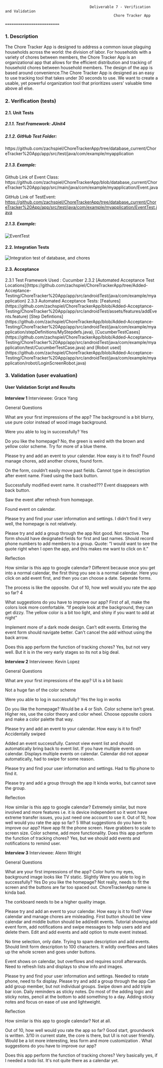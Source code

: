                                            Deliverable 7 - Verification and Validation
                                                      Chore Tracker App
                                                   =========================

<h3>1. Description</h3>

The Chore Tracker App is designed to address a common issue plaguing households across the world: the division of labor. For households with a variety of chores between members, the Chore Tracker App is an organizational app that allows for the efficient distribution and tracking of household chores between household members. The design of the app is based around convenience.The Chore Tracker App is designed as an easy to use tracking tool that takes under 30 seconds to use. We want to create a usable, yet powerful organization tool that prioritizes users' valuable time above all else.

<h3>2. Verification (tests)</h3>
<h4>2.1. Unit Tests</h4>
<h5>2.1.1. Test Framework: JUnit4</h5>
<h5>2.1.2. GitHub Test Folder:</h5> https://github.com/zachspiel/ChoreTrackerApp/tree/database_current/ChoreTracker%20App/app/src/test/java/com/example/myapplication
<h5>2.1.3. Example: </h5>
Github Link of Event Class:
https://github.com/zachspiel/ChoreTrackerApp/blob/database_current/ChoreTracker%20App/app/src/main/java/com/example/myapplication/Event.java

GitHub Link of TestEvent:
https://github.com/zachspiel/ChoreTrackerApp/tree/database_current/ChoreTracker%20App/app/src/test/java/com/example/myapplication/EventTest.java
<h5>2.1.3. Example: </h5>

![EventTest](https://github.com/zachspiel/ChoreTrackerApp/blob/master/Image%20Resources/EventTest_running.JPG)

<h4>2.2. Integration Tests</h4>

![Integration test of database, and chores](https://github.com/zachspiel/ChoreTrackerApp/blob/master/Image%20Resources/integration_testing.png)

<h4>2.3. Acceptance</h4>
2.3.1
Test Framework Used : Cucumber
2.3.2
[Automated Acceptance Test Locations](https://github.com/zachspiel/ChoreTrackerApp/tree/Added-Acceptance-Testing/ChoreTracker%20App/app/src/androidTest/java/com/example/myapplication)
2.3.3
Automated Acceptance Tests: [Features](https://github.com/zachspiel/ChoreTrackerApp/blob/Added-Acceptance-Testing/ChoreTracker%20App/app/src/androidTest/assets/features/addEvents.feature) [Step Defintions](https://github.com/zachspiel/ChoreTrackerApp/blob/Added-Acceptance-Testing/ChoreTracker%20App/app/src/androidTest/java/com/example/myapplication/stepDefinitions/MyStepdefs.java), [CucumberTestCases](https://github.com/zachspiel/ChoreTrackerApp/blob/Added-Acceptance-Testing/ChoreTracker%20App/app/src/androidTest/java/com/example/myapplication/test/CucumberTestCase.java) and [Robot used](https://github.com/zachspiel/ChoreTrackerApp/blob/Added-Acceptance-Testing/ChoreTracker%20App/app/src/androidTest/java/com/example/myapplication/robot/LoginScreenRobot.java)
  
<h3>3. Validation (user evaluation)</h3>

<h4>User Validation Script and Results</h4>

**Interview 1**
Interviewee: Grace Yang

General Questions

What are your first impressions of the app? 
The background is a bit blurry, use pure color instead of wood image background.


Were you able to log in successfully?
Yes

Do you like the homepage? 
No, the green is weird with the brown and yellow color scheme. Try for more of a blue theme. 

 

Please try and add an event to your calendar. How easy is it to find?
Found manage chores, add another chores, found form. 

On the form, couldn’t easily move past fields. Cannot type in descirption after event name.
Fixed using the back button. 

Successfully modified event name. It crashed??? Event disappears with back button.

Saw the event after refresh from homepage.


Found event on calendar.

Please try and find your user information and settings. 
I didn’t find it very well, the homepage is not relatively. 

Please try and add a group through the app
Not good.  Not reactive. The form should have designated fields for first and last names. 
Should record phone numbers to add members to a group. 
Quote:
“I would want to see the quote right when I open the app, and this makes me want to click on it.”

Reflection

How similar is this app to google calendar?
Different because once you get into a normal calendar, the first thing you see is a normal calendar. Here you click on add event first, and then you can choose a date. Seperate forms.

The process is like the opposite. 
Out of 10, how well would you rate the app so far?
4

What suggestions do you have to improve our app?
First of all, make the colors look more comfortable. “If people look at the background, they can get dizzy. The yellow color is a bit too light, and shiny if you want to add at night” 

Implement more of a dark mode design. Can’t edit events. Entering the event form should navigate better. Can't cancel the add without using the back arrow. 

Does this app perform the function of tracking chores?
Yes, but not very well. But it is in the very early stages so its not a big deal. 


**Interview 2**
Interviewee: Kevin Lopez

General Questions

What are your first impressions of the app? 
UI is a bit basic

Not a huge fan of the color scheme

Were you able to log in successfully?
Yes the log in works

Do you like the homepage? 
Would be a 4 or 5ish. Color scheme isn’t great. Higher res, use the color theory and color wheel. Choose opposite colors and make a color palette that way.

Please try and add an event to your calendar. How easy is it to find?
Accidentally swiped 

Added an event successfully. Cannot view event list and should automatically bring back to event list. If you have multiple events on calendar. Displays multiple events on calendar. Calendar did not appear automatically, had to swipe for some reason.

Please try and find your user information and settings. 
Had to flip phone to find it. 

Please try and add a group through the app
It kinda works, but cannot save the group.

Reflection

How similar is this app to google calendar?
Extremely similar, but more involved and more features i.e. it is device independent so it wont have extreme transfer issues, you just need one account to use it.
Out of 10, how well would you rate the app so far?
5
What suggestions do you have to improve our app?
Have app fit the phone screen. Have grabbers to scale to screen size.
Color scheme, add more functionality.
Does this app perform the function of tracking chores?
Yes, but we should add events and notifications to remind user. 


**Interview 3**
Interviewee: Alenn Wright

General Questions

What are your first impressions of the app? 
Color hurts my eyes, background image looks like TV static. Slightly 
Were you able to log in successfully?
Yes
Do you like the homepage? 
Not really, needs to fit the screen and the buttons are far too spaced out. ChoreTrackerApp name is kinda bad. 

The corkboard needs to be a higher quality image. 

Please try and add an event to your calendar. How easy is it to find?
View calendar and manage chores are misleading. First button should be view calendar and middle button should be add/edit events. Tutorial showing add event form, add notifications and swipe messages to help users add and delete them. Edit and add events and add option to mute event instead. 

No time selection, only date. Trying to spam description and add events. Should limit form description to 100 characters. It wildly overflows and takes up the whole screen and goes under buttons. 

Event shows on calendar, but overflows and requires scroll afterwards. Need to refresh lists and displays to show info and images. 



Please try and find your user information and settings. 
Needed to rotate phone, need to fix display.
Please try and add a group through the app
Can add group member, but not individual groups. Swipe down and add triple bar icon. Daily reminders as sticky notes. Do most of the adding logic and sticky notes, pencil at the bottom to add something to a day. Adding sticky notes and focus on ease of use and lightweight. 

Reflection

How similar is this app to google calendar?
Not at all.

Out of 10, how well would you rate the app so far?
Good start, groundwork is written. 3/10 in current state, the core is there, but UI is not user friendly. Would be a lot more interesting, less form and more customization
. 
What suggestions do you have to improve our app?


Does this app perform the function of tracking chores?
Very basically yes, if I needed a todo list. It's not quite there as a calendar yet.
